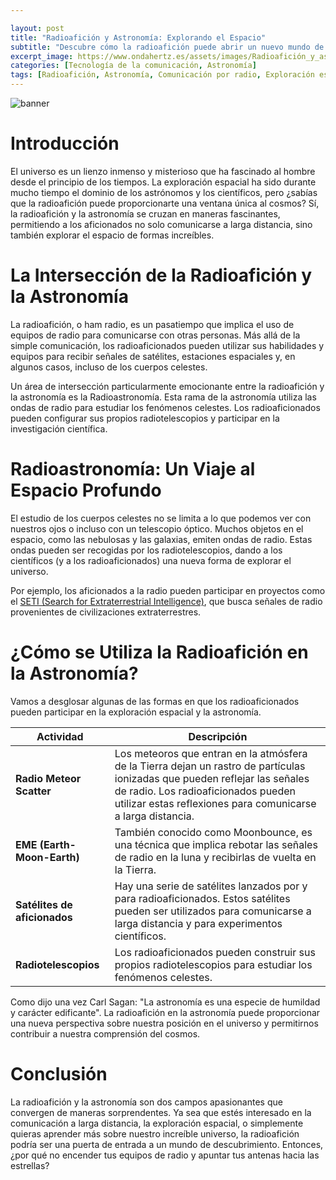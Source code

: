 ```yaml
---

layout: post
title: "Radioafición y Astronomía: Explorando el Espacio"
subtitle: "Descubre cómo la radioafición puede abrir un nuevo mundo de exploración espacial y estudio de los cuerpos celestes."
excerpt_image: https://www.ondahertz.es/assets/images/Radioafición_y_astronomía.png
categories: [Tecnología de la comunicación, Astronomía]
tags: [Radioafición, Astronomía, Comunicación por radio, Exploración espacial]
---
```


![banner](https://www.ondahertz.es/assets/images/Radioafición_y_astronomía.png "")

# Introducción

El universo es un lienzo inmenso y misterioso que ha fascinado al hombre desde el principio de los tiempos. La exploración espacial ha sido durante mucho tiempo el dominio de los astrónomos y los científicos, pero ¿sabías que la radioafición puede proporcionarte una ventana única al cosmos? Sí, la radioafición y la astronomía se cruzan en maneras fascinantes, permitiendo a los aficionados no solo comunicarse a larga distancia, sino también explorar el espacio de formas increíbles.

# La Intersección de la Radioafición y la Astronomía

La radioafición, o ham radio, es un pasatiempo que implica el uso de equipos de radio para comunicarse con otras personas. Más allá de la simple comunicación, los radioaficionados pueden utilizar sus habilidades y equipos para recibir señales de satélites, estaciones espaciales y, en algunos casos, incluso de los cuerpos celestes.

Un área de intersección particularmente emocionante entre la radioafición y la astronomía es la Radioastronomía. Esta rama de la astronomía utiliza las ondas de radio para estudiar los fenómenos celestes. Los radioaficionados pueden configurar sus propios radiotelescopios y participar en la investigación científica.

# Radioastronomía: Un Viaje al Espacio Profundo

El estudio de los cuerpos celestes no se limita a lo que podemos ver con nuestros ojos o incluso con un telescopio óptico. Muchos objetos en el espacio, como las nebulosas y las galaxias, emiten ondas de radio. Estas ondas pueden ser recogidas por los radiotelescopios, dando a los científicos (y a los radioaficionados) una nueva forma de explorar el universo.

Por ejemplo, los aficionados a la radio pueden participar en proyectos como el [SETI (Search for Extraterrestrial Intelligence)](https://www.seti.org/), que busca señales de radio provenientes de civilizaciones extraterrestres.

# ¿Cómo se Utiliza la Radioafición en la Astronomía?

Vamos a desglosar algunas de las formas en que los radioaficionados pueden participar en la exploración espacial y la astronomía.

| Actividad | Descripción |
| --- | --- |
| **Radio Meteor Scatter** | Los meteoros que entran en la atmósfera de la Tierra dejan un rastro de partículas ionizadas que pueden reflejar las señales de radio. Los radioaficionados pueden utilizar estas reflexiones para comunicarse a larga distancia. |
| **EME (Earth-Moon-Earth)** | También conocido como Moonbounce, es una técnica que implica rebotar las señales de radio en la luna y recibirlas de vuelta en la Tierra. |
| **Satélites de aficionados** | Hay una serie de satélites lanzados por y para radioaficionados. Estos satélites pueden ser utilizados para comunicarse a larga distancia y para experimentos científicos. |
| **Radiotelescopios** | Los radioaficionados pueden construir sus propios radiotelescopios para estudiar los fenómenos celestes. |

Como dijo una vez Carl Sagan: "La astronomía es una especie de humildad y carácter edificante". La radioafición en la astronomía puede proporcionar una nueva perspectiva sobre nuestra posición en el universo y permitirnos contribuir a nuestra comprensión del cosmos.

# Conclusión 

La radioafición y la astronomía son dos campos apasionantes que convergen de maneras sorprendentes. Ya sea que estés interesado en la comunicación a larga distancia, la exploración espacial, o simplemente quieras aprender más sobre nuestro increíble universo, la radioafición podría ser una puerta de entrada a un mundo de descubrimiento. Entonces, ¿por qué no encender tus equipos de radio y apuntar tus antenas hacia las estrellas?